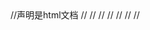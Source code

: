 <!DOCTYPE html>  		//声明是html文档
<html>					//
<head>					//
      <title>头部</title>		//
      <!-- 引入的外部文件 -->
</head>					//
<body>					//
<!-- 页面的身体 放的是搭建网页的所有标签 -->
</body>					//
</html> 					//
